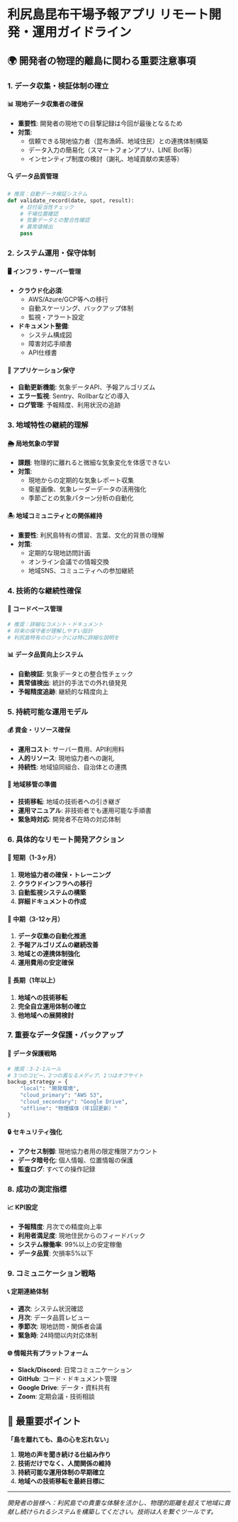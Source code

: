 # 利尻島昆布干場予報アプリ リモート開発・運用ガイドライン

## 🌍 開発者の物理的離島に関わる重要注意事項

### 1. データ収集・検証体制の確立

#### 📊 **現地データ収集者の確保**
- **重要性**: 開発者の現地での目撃記録は今回が最後となるため
- **対策**:
  - 信頼できる現地協力者（昆布漁師、地域住民）との連携体制構築
  - データ入力の簡易化（スマートフォンアプリ、LINE Bot等）
  - インセンティブ制度の検討（謝礼、地域貢献の実感等）

#### 🔍 **データ品質管理**
```python
# 推奨：自動データ検証システム
def validate_record(date, spot, result):
    # 日付妥当性チェック
    # 干場位置確認
    # 気象データとの整合性確認
    # 異常値検出
    pass
```

### 2. システム運用・保守体制

#### 🖥️ **インフラ・サーバー管理**
- **クラウド化必須**: 
  - AWS/Azure/GCP等への移行
  - 自動スケーリング、バックアップ体制
  - 監視・アラート設定
- **ドキュメント整備**:
  - システム構成図
  - 障害対応手順書
  - API仕様書

#### 📱 **アプリケーション保守**
- **自動更新機能**: 気象データAPI、予報アルゴリズム
- **エラー監視**: Sentry、Rollbarなどの導入
- **ログ管理**: 予報精度、利用状況の追跡

### 3. 地域特性の継続的理解

#### 🌦️ **局地気象の学習**
- **課題**: 物理的に離れると微細な気象変化を体感できない
- **対策**:
  - 現地からの定期的な気象レポート収集
  - 衛星画像、気象レーダーデータの活用強化
  - 季節ごとの気象パターン分析の自動化

#### 🏝️ **地域コミュニティとの関係維持**
- **重要性**: 利尻島特有の慣習、言葉、文化的背景の理解
- **対策**:
  - 定期的な現地訪問計画
  - オンライン会議での情報交換
  - 地域SNS、コミュニティへの参加継続

### 4. 技術的な継続性確保

#### 🔧 **コードベース管理**
```bash
# 推奨：詳細なコメント・ドキュメント
# 将来の保守者が理解しやすい設計
# 利尻島特有のロジックには特に詳細な説明を
```

#### 📊 **データ品質向上システム**
- **自動検証**: 気象データとの整合性チェック
- **異常値検出**: 統計的手法での外れ値発見
- **予報精度追跡**: 継続的な精度向上

### 5. 持続可能な運用モデル

#### 💰 **資金・リソース確保**
- **運用コスト**: サーバー費用、API利用料
- **人的リソース**: 現地協力者への謝礼
- **持続性**: 地域協同組合、自治体との連携

#### 🤝 **地域移管の準備**
- **技術移転**: 地域の技術者への引き継ぎ
- **運用マニュアル**: 非技術者でも運用可能な手順書
- **緊急時対応**: 開発者不在時の対応体制

### 6. 具体的なリモート開発アクション

#### 📅 **短期（1-3ヶ月）**
1. **現地協力者の確保・トレーニング**
2. **クラウドインフラへの移行**
3. **自動監視システムの構築**
4. **詳細ドキュメントの作成**

#### 📅 **中期（3-12ヶ月）**
1. **データ収集の自動化推進**
2. **予報アルゴリズムの継続改善**
3. **地域との連携体制強化**
4. **運用費用の安定確保**

#### 📅 **長期（1年以上）**
1. **地域への技術移転**
2. **完全自立運用体制の確立**
3. **他地域への展開検討**

### 7. 重要なデータ保護・バックアップ

#### 💾 **データ保護戦略**
```python
# 推奨：3-2-1ルール
# 3つのコピー、2つの異なるメディア、1つはオフサイト
backup_strategy = {
    "local": "開発環境",
    "cloud_primary": "AWS S3",
    "cloud_secondary": "Google Drive",
    "offline": "物理媒体（年1回更新）"
}
```

#### 🔒 **セキュリティ強化**
- **アクセス制御**: 現地協力者用の限定権限アカウント
- **データ暗号化**: 個人情報、位置情報の保護
- **監査ログ**: すべての操作記録

### 8. 成功の測定指標

#### 📈 **KPI設定**
- **予報精度**: 月次での精度向上率
- **利用者満足度**: 現地住民からのフィードバック
- **システム稼働率**: 99%以上の安定稼働
- **データ品質**: 欠損率5%以下

### 9. コミュニケーション戦略

#### 📞 **定期連絡体制**
- **週次**: システム状況確認
- **月次**: データ品質レビュー
- **季節次**: 現地訪問・関係者会議
- **緊急時**: 24時間以内対応体制

#### 🌐 **情報共有プラットフォーム**
- **Slack/Discord**: 日常コミュニケーション
- **GitHub**: コード・ドキュメント管理
- **Google Drive**: データ・資料共有
- **Zoom**: 定期会議・技術相談

## 🎯 最重要ポイント

**「島を離れても、島の心を忘れない」**

1. **現地の声を聞き続ける仕組み作り**
2. **技術だけでなく、人間関係の維持**
3. **持続可能な運用体制の早期確立**
4. **地域への技術移転を最終目標に**

---

*開発者の皆様へ：利尻島での貴重な体験を活かし、物理的距離を超えて地域に貢献し続けられるシステムを構築してください。技術は人を繋ぐツールです。*